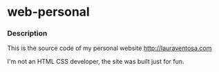 # web-personal

### Description
This is the source code of my personal website http://lauraventosa.com 

I'm not an HTML CSS developer, the site was built just for fun.